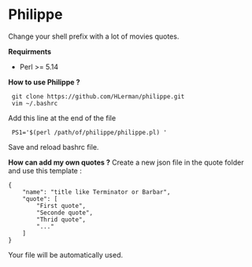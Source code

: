 # Philippe

Change your shell prefix with a lot of movies quotes.

**Requirments**

 - Perl >= 5.14

**How to use Philippe ?**

     git clone https://github.com/HLerman/philippe.git
     vim ~/.bashrc

Add this line at the end of the file

     PS1='$(perl /path/of/philippe/philippe.pl) '

Save and reload bashrc file.  

**How can add my own quotes ?**
Create a new json file in the quote folder and use this template :

    {
        "name": "title like Terminator or Barbar",
        "quote": [
            "First quote",
            "Seconde quote",
            "Thrid quote",
            "..."
        ]
    }

Your file will be automatically used.
